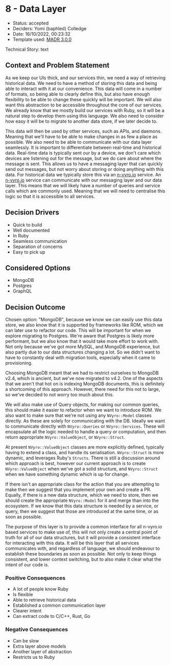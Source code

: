 # 8 - Data Layer

* Status: accepted <!-- optional -->
* Deciders: Yomi (baphled) Colledge <!-- optional -->
* Date: 16/10/2022, 00:23:32 <!-- optional -->
* Template used: [MADR 3.0.0](https://adr.github.io/madr/) <!-- optional -->

Technical Story: text <!-- optional -->

## Context and Problem Statement

As we keep our UIs thick, and our services thin, we need a way of retrieving
historical data. We need to have a method of storing this data and being able
to interact with it at our convenience. This data will come in a number of
formats, so being able to clearly define this, but also have enough flexibility
to be able to change these quickly will be important. We will also want this
abstraction to be accessible throughout the core of our services. We already
know that we mostly build our services with Ruby, so it will be a natural step
to develop them using this language. We also need to consider how easy it will
be to migrate to another data store, if we later decide to.

This data will then be used by other services, such as APIs, and daemons.
Meaning that we'll have to be able to make changes in as few a place as
possible. We also need to be able to communicate with our data layer
seamlessly. It is important to differentiate between real-time and historical
data. Real-time data is typically sent our by a device, we don't care which
devices are listening out for the message, but we do care about where the
message is sent. This allows us to have a messaging layer that can quickly send
out messages, but not worry about storing or doing anything with this data. For
historical data we typically store this via an [n-vyro.io](https://n-vyro.io)
service. An [n-vyro.io](https://n-vyro.io) service can communicate with our
messaging layer and our data layer. This means that we will likely have a
number of queries and service calls which are commonly used. Meaning that we
will need to centralise this logic so that it is accessible to all services.

## Decision Drivers <!-- optional -->

* Quick to build
* Well documented
* In Ruby
* Seamless communication
* Separation of concerns
* Easy to pick up

## Considered Options

* MongoDB
* Postgres
* GraphQL

## Decision Outcome

Chosen option: "MongoDB", because we know we can easily use this data store, we
also know that it is supported by frameworks like ROM, which we can later use
to refactor our code. This will be important for when we explore migrating to
Postgres. We're aware that Postgres is likely more performant, but we also know
that it would take more effort to work with. Not only because we've got more
MySQL, and MongoDB experience, but also partly due to our data structures
changing a lot. So we didn't want to have to constantly deal with migration
tools, especially when it came to provisioning.

Choosing MongoDB meant that we had to restrict ourselves to MongoDB v2.4, which
is ancient, but we've now migrated to v4.2. One of the aspects that we aren't
that hot on is indexing MongoDB documents, this is definitely a shortcoming of
this approach. However, there need for this not to large, so we've decided to
not worry too much about this.

We will also make use of Query objects, for making our common queries, this
should make it easier to refactor when we want to introduce ROM. We also want
to make sure that we're not using any `NVyro::Model` classes directly. As these
are solely for communicating with the DB. Ideally we want to communicate
directly with `NVyro::Queries` or `NVyro::Services`. These will encapsulate all
the logic needed to handle a query or computation, and then return appropriate
`NVyro::ValueObject`, or `NVyro::Struct`.

At present `NVyro::ValueObject` classes are more explicitly defined, typically
having to extend a class, and handle its serialisation. `NVyro::Struct` is more
dynamic, and leverages Ruby's `Structs`. There is still a discussion around
which approach is best, however our current approach is to create
`NVyro::ValueObject` when we've got a solid structure, and `NVyro::Struct` when
we have something dynamic which is up for change.

If there isn't an appropriate class for the action that you are attempting to
make then we suggest that you implement your own and create a PR. Equally, if
there is a new data structure, which we need to store, then we should create
the appropriate `NVyro::Model` for it and merge than into the ecosystem. If we
know that this data structure is needed by a service, or query, then we suggest
that those are introduced at the same time, or as soon as possible.

The purpose of this layer is to provide a common interface for all n-vyro.io
based services to make use of, this will not only create a central point of
truth for all of our data structures, but it will provide a consistent
interface for interacting with this data. It will be this layer that all
services communicates with, and regardless of language, we should endeavour to
establish these boundaries as soon as possible. Not only to keep things
consistent, and lower context switching, but to also make it clear what the
intent of our code is.

### Positive Consequences <!-- optional -->

* A lot of people know Ruby
* Is flexible
* Able to retrieve historical data
* Established a common communication layer
* Clearer intent
* Can extract code to C/C++, Rust, Go

### Negative Consequences <!-- optional -->

* Can be slow
* Extra layer above models
* Another layer of abstraction
* Restricts us to Ruby

<!-- markdownlint-disable-file MD013 -->